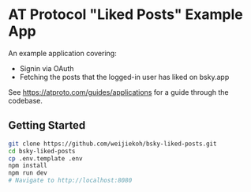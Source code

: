 # AT Protocol "Liked Posts" Example App

An example application covering:

- Signin via OAuth
- Fetching the posts that the logged-in user has liked on bsky.app

See https://atproto.com/guides/applications for a guide through the codebase.

## Getting Started

```sh
git clone https://github.com/weijiekoh/bsky-liked-posts.git
cd bsky-liked-posts
cp .env.template .env
npm install
npm run dev
# Navigate to http://localhost:8080
```

